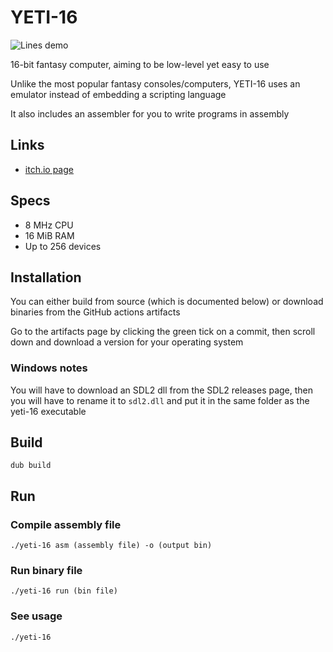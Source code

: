 # YETI-16
![Lines demo](/screenshots/hello_world.png)

16-bit fantasy computer, aiming to be low-level yet easy to use

Unlike the most popular fantasy consoles/computers, YETI-16 uses an emulator instead of
embedding a scripting language

It also includes an assembler for you to write programs in assembly

## Links
- [itch.io page](https://mesyeti.itch.io/yeti-16)

## Specs
- 8 MHz CPU
- 16 MiB RAM
- Up to 256 devices

## Installation
You can either build from source (which is documented below) or download binaries
from the GitHub actions artifacts

Go to the artifacts page by clicking the green tick on a commit, then scroll down and
download a version for your operating system

### Windows notes
You will have to download an SDL2 dll from the SDL2 releases page, then you will have to
rename it to `sdl2.dll` and put it in the same folder as the yeti-16 executable

## Build
```
dub build
```

## Run
### Compile assembly file
```
./yeti-16 asm (assembly file) -o (output bin)
```

### Run binary file
```
./yeti-16 run (bin file)
```

### See usage
```
./yeti-16
```
